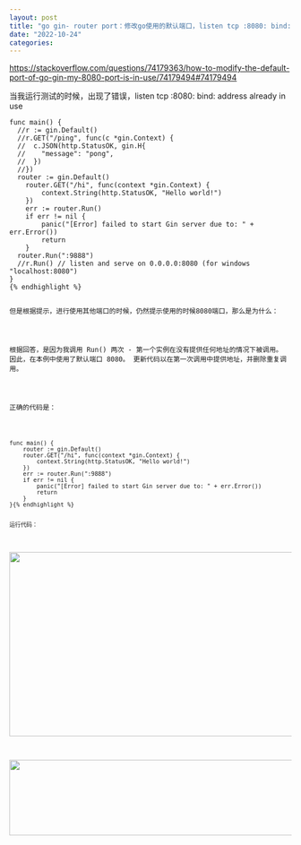 ```yaml
---
layout: post
title: "go gin- router port：修改go使用的默认端口，listen tcp :8080: bind: address already in use"
date: "2022-10-24"
categories: 
---
```

<p><a href="https://stackoverflow.com/questions/74179363/how-to-modify-the-default-port-of-go-gin-my-8080-port-is-in-use/74179494#74179494">https://stackoverflow.com/questions/74179363/how-to-modify-the-default-port-of-go-gin-my-8080-port-is-in-use/74179494#74179494</a></p>

<p>当我运行测试的时候，出现了错误，listen tcp :8080: bind: address already in use</p>

<pre class="lang-golang s-code-block">
<code class="hljs language-go"><span class="hljs-function"><span class="hljs-keyword">func</span> <span class="hljs-title">main</span><span class="hljs-params">()</span></span> {
  <span class="hljs-comment">//r := gin.Default()</span>
  <span class="hljs-comment">//r.GET(&quot;/ping&quot;, func(c *gin.Context) {</span>
  <span class="hljs-comment">//  c.JSON(http.StatusOK, gin.H{</span>
  <span class="hljs-comment">//    &quot;message&quot;: &quot;pong&quot;,</span>
  <span class="hljs-comment">//  })</span>
  <span class="hljs-comment">//})</span>
  router := gin.Default()
    router.GET(<span class="hljs-string">&quot;/hi&quot;</span>, <span class="hljs-function"><span class="hljs-keyword">func</span><span class="hljs-params">(context *gin.Context)</span></span> {
        context.String(http.StatusOK, <span class="hljs-string">&quot;Hello world!&quot;</span>)
    })
    err := router.Run()
    <span class="hljs-keyword">if</span> err != <span class="hljs-literal">nil</span> {
        <span class="hljs-built_in">panic</span>(<span class="hljs-string">&quot;[Error] failed to start Gin server due to: &quot;</span> + err.Error())
        <span class="hljs-keyword">return</span>
    }
  router.Run(<span class="hljs-string">&quot;:9888&quot;</span>)
  <span class="hljs-comment">//r.Run() // listen and serve on 0.0.0.0:8080 (for windows &quot;localhost:8080&quot;)</span>
}
{% endhighlight %}

<p>但是根据提示，进行使用其他端口的时候，仍然提示使用的时候8080端口，那么是为什么：</p>

<p>根据回答，是因为我调用 Run() 两次 - 第一个实例在没有提供任何地址的情况下被调用。 因此，在本例中使用了默认端口 8080。 更新代码以在第一次调用中提供地址，并删除重复调用。</p>

<p>正确的代码是：</p>

<pre class="lang-golang s-code-block">
<code class="hljs language-go"><span class="hljs-function"><span class="hljs-keyword">func</span> <span class="hljs-title">main</span><span class="hljs-params">()</span></span> {
    router := gin.Default()
    router.GET(<span class="hljs-string">&quot;/hi&quot;</span>, <span class="hljs-function"><span class="hljs-keyword">func</span><span class="hljs-params">(context *gin.Context)</span></span> {
        context.String(http.StatusOK, <span class="hljs-string">&quot;Hello world!&quot;</span>)
    })
    err := router.Run(<span class="hljs-string">&quot;:9888&quot;</span>)
    <span class="hljs-keyword">if</span> err != <span class="hljs-literal">nil</span> {
        <span class="hljs-built_in">panic</span>(<span class="hljs-string">&quot;[Error] failed to start Gin server due to: &quot;</span> + err.Error())
        <span class="hljs-keyword">return</span>
    }
}{% endhighlight %}

<p>运行代码：</p>

<p><img height="329" src="/uploads/ckeditor/pictures/612/image-20221024205214-2.png" width="1202" /></p>

<p><img height="135" src="/uploads/ckeditor/pictures/611/image-20221024205203-1.png" width="633" /></p>

<p>&nbsp;</p>

<p>&nbsp;</p>


